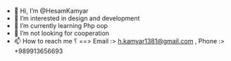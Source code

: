 - 👋 Hi, I’m @HesamKamyar
- 👀 I’m interested in design and development
- 🌱 I’m currently learning Php oop
- 💞️ I’m not looking for cooperation
- 📫 How to reach me ؟ ==> Email :> h.kamyar1381@gmail.com , Phone :> +989913656693
